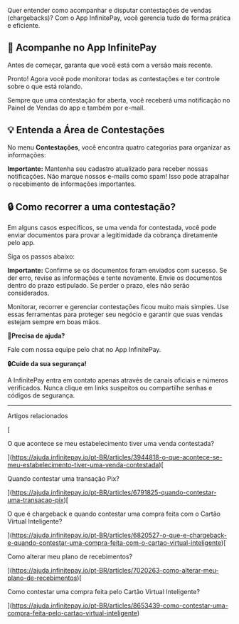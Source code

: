 Quer entender como acompanhar e disputar contestações de vendas (chargebacks)? Com o App InfinitePay, você gerencia tudo de forma prática e eficiente.

## **📱 Acompanhe no App InfinitePay**

Antes de começar, garanta que você está com a versão mais recente.

Pronto! Agora você pode monitorar todas as contestações e ter controle sobre o que está rolando.

Sempre que uma contestação for aberta, você receberá uma notificação no Painel de Vendas do app e também por e-mail.

## **💡 Entenda a Área de Contestações**

No menu **Contestações**, você encontra quatro categorias para organizar as informações:

**Importante:** Mantenha seu cadastro atualizado para receber nossas notificações. Não marque nossos e-mails como spam! Isso pode atrapalhar o recebimento de informações importantes.

## 🔒 **Como recorrer a uma contestação?**

Em alguns casos específicos, se uma venda for contestada, você pode enviar documentos para provar a legitimidade da cobrança diretamente pelo app.

Siga os passos abaixo:

**Importante:** Confirme se os documentos foram enviados com sucesso. Se der erro, revise as informações e tente novamente. Envie os documentos dentro do prazo estipulado. Se perder o prazo, eles não serão considerados.

Monitorar, recorrer e gerenciar contestações ficou muito mais simples. Use essas ferramentas para proteger seu negócio e garantir que suas vendas estejam sempre em boas mãos.

**🔔Precisa de ajuda?**

Fale com nossa equipe pelo chat no App InfinitePay.

**🔒Cuide da sua segurança!**

A InfinitePay entra em contato apenas através de canais oficiais e números verificados. Nunca clique em links suspeitos ou compartilhe senhas e códigos de segurança.

___

Artigos relacionados

[

O que acontece se meu estabelecimento tiver uma venda contestada?

](https://ajuda.infinitepay.io/pt-BR/articles/3944818-o-que-acontece-se-meu-estabelecimento-tiver-uma-venda-contestada)[

Quando contestar uma transação Pix?

](https://ajuda.infinitepay.io/pt-BR/articles/6791825-quando-contestar-uma-transacao-pix)[

O que é chargeback e quando contestar uma compra feita com o Cartão Virtual Inteligente?

](https://ajuda.infinitepay.io/pt-BR/articles/6820527-o-que-e-chargeback-e-quando-contestar-uma-compra-feita-com-o-cartao-virtual-inteligente)[

Como alterar meu plano de recebimentos?

](https://ajuda.infinitepay.io/pt-BR/articles/7020263-como-alterar-meu-plano-de-recebimentos)[

Como contestar uma compra feita pelo Cartão Virtual Inteligente?

](https://ajuda.infinitepay.io/pt-BR/articles/8653439-como-contestar-uma-compra-feita-pelo-cartao-virtual-inteligente)